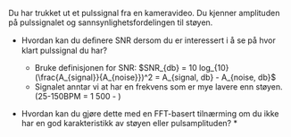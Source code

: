 Du har trukket ut et pulssignal fra en kameravideo. Du kjenner amplituden på pulssignalet og
sannsynlighetsfordelingen til støyen.

* Hvordan kan du deﬁnere SNR dersom du er interessert i å se på hvor klart pulssignal du har?
  * Bruke definisjonen for SNR: $SNR_{db} = 10 log_{10}(\frac{A_{signal}}{A_{noise}})^2 = A_{signal, db} - A_{noise, db}$
  * Signalet anntar vi at har en frekvens som er mye lavere enn støyen. (25-150BPM = 1 500 - )

* Hvordan kan du gjøre dette med en FFT-basert tilnærming om du ikke har en god karakteristikk av støyen eller pulsamplituden?
  * 